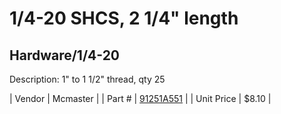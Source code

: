 # 1/4-20 SHCS, 2 1/4" length
## Hardware/1/4-20
Description: 	1" to 1 1/2" thread, qty 25 

| Vendor | Mcmaster | 
| Part # | [91251A551](http://www.mcmaster.com/) | 
| Unit Price | $8.10 | 
